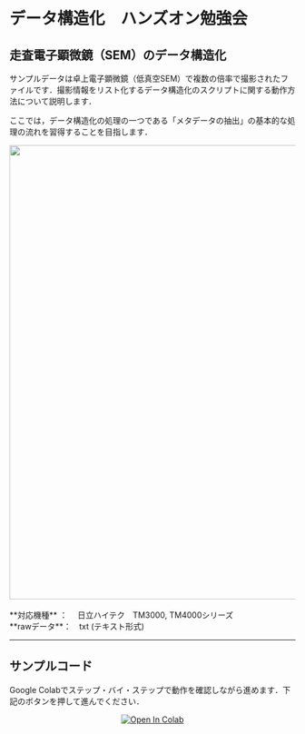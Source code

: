 # データ構造化　ハンズオン勉強会

## 走査電子顕微鏡（SEM）のデータ構造化
サンプルデータは卓上電子顕微鏡（低真空SEM）で複数の倍率で撮影されたファイルです．撮影情報をリスト化するデータ構造化のスクリプトに関する動作方法について説明します．

ここでは，データ構造化の処理の一つである「メタデータの抽出」の基本的な処理の流れを習得することを目指します．

<div align="center">                                                                                                                
<img src="https://user-images.githubusercontent.com/38028745/133568158-b10fe1c0-8024-434e-8bd6-23d71cfb6ffb.png" width = "800px">
</div>

<br>
**対応機種** ：　 日立ハイテク　TM3000, TM4000シリーズ 
<br>
**rawデータ**：　txt (テキスト形式)    

<hr>

## サンプルコード
Google Colabでステップ・バイ・ステップで動作を確認しながら進めます．下記のボタンを押して進んでください．

<div align="center">
<a href="https://colab.research.google.com/github/ARIM-Japan/Training_Program_2/blob/main/Hitachi_TM3000_4000_Training.ipynb">
  <img src="https://colab.research.google.com/assets/colab-badge.svg" alt="Open In Colab"/>
</a>
</div>


